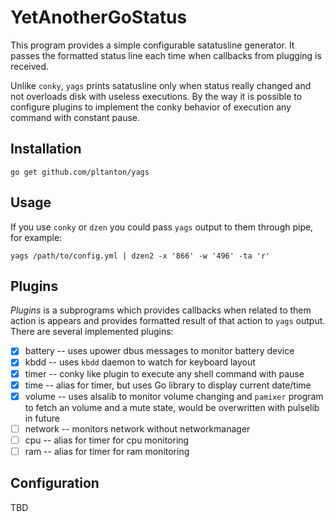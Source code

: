 YetAnotherGoStatus
==================

This program provides a simple configurable satatusline generator. It passes
the formatted status line each time when callbacks from plugging is received.

Unlike `conky`, `yags` prints satatusline only when status really changed and
not overloads disk with useless executions. By the way it is possible to
configure plugins to implement the conky behavior of execution any command
with constant pause.

## Installation

`go get github.com/pltanton/yags`

## Usage

If you use `conky` or `dzen` you could pass `yags` output to them through pipe,
for example:

```
yags /path/to/config.yml | dzen2 -x '866' -w '496' -ta 'r'

```

## Plugins

_Plugins_ is a subprograms which provides callbacks when related to them action
is appears and provides formatted result of that action to `yags` output. There
are several implemented plugins:

- [x] battery -- uses upower dbus messages to monitor battery device
- [x] kbdd -- uses `kbdd` daemon to watch for keyboard layout
- [x] timer -- conky like plugin to execute any shell command with pause
- [x] time -- alias for timer, but uses Go library to display current date/time
- [x] volume -- uses alsalib to monitor volume changing and `pamixer` program
  to fetch an volume and a mute state, would be overwritten with pulselib in
  future
- [ ] network -- monitors network without networkmanager
- [ ] cpu -- alias for timer for cpu monitoring
- [ ] ram -- alias for timer for ram monitoring

## Configuration

TBD
